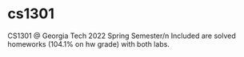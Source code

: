# cs1301
CS1301 @ Georgia Tech 2022 Spring Semester/n
Included are solved homeworks (104.1% on hw grade) with both labs.
